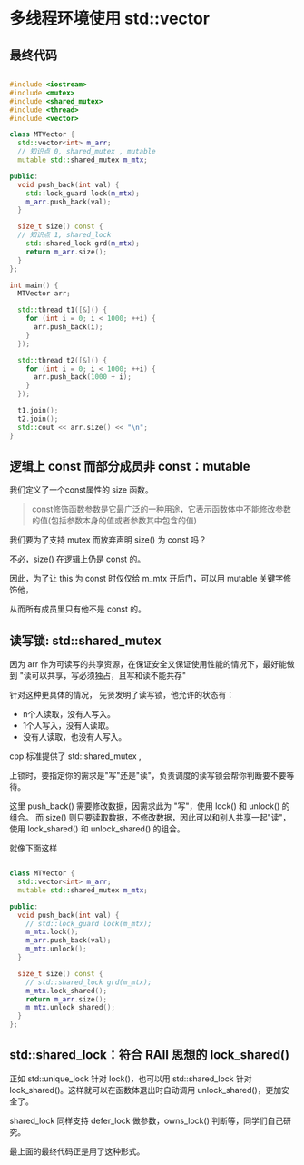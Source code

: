 # 多线程环境使用 std::vector

## 最终代码

```c++

#include <iostream>
#include <mutex>
#include <shared_mutex>
#include <thread>
#include <vector>

class MTVector {
  std::vector<int> m_arr;
  // 知识点 0, shared_mutex , mutable
  mutable std::shared_mutex m_mtx;

public:
  void push_back(int val) {
    std::lock_guard lock(m_mtx);
    m_arr.push_back(val);
  }

  size_t size() const {
  // 知识点 1, shared_lock
    std::shared_lock grd(m_mtx);
    return m_arr.size();
  }
};

int main() {
  MTVector arr;

  std::thread t1([&]() {
    for (int i = 0; i < 1000; ++i) {
      arr.push_back(i);
    }
  });

  std::thread t2([&]() {
    for (int i = 0; i < 1000; ++i) {
      arr.push_back(1000 + i);
    }
  });

  t1.join();
  t2.join();
  std::cout << arr.size() << "\n";
}

```

## 逻辑上 const 而部分成员非 const：mutable

我们定义了一个const属性的 size 函数。

> const修饰函数参数是它最广泛的一种用途，它表示函数体中不能修改参数的值(包括参数本身的值或者参数其中包含的值)

我们要为了支持 mutex 而放弃声明 size() 为 const 吗？

不必，size() 在逻辑上仍是 const 的。

因此，为了让 this 为 const 时仅仅给 m_mtx 开后门，可以用 mutable 关键字修饰他，

从而所有成员里只有他不是 const 的。

## 读写锁: std::shared_mutex

因为 arr 作为可读写的共享资源，在保证安全又保证使用性能的情况下，最好能做到 "读可以共享，写必须独占，且写和读不能共存"

针对这种更具体的情况， 先贤发明了读写锁，他允许的状态有：

- n个人读取，没有人写入。
- 1个人写入，没有人读取。
- 没有人读取，也没有人写入。

cpp 标准提供了 std::shared_mutex ,

上锁时，要指定你的需求是"写"还是"读"，负责调度的读写锁会帮你判断要不要等待。

这里 push_back() 需要修改数据，因需求此为 "写"，使用 lock() 和 unlock() 的组合。
而 size() 则只要读取数据，不修改数据，因此可以和别人共享一起"读"，
使用 lock_shared() 和 unlock_shared() 的组合。

就像下面这样

```c++

class MTVector {
  std::vector<int> m_arr;
  mutable std::shared_mutex m_mtx;

public:
  void push_back(int val) {
    // std::lock_guard lock(m_mtx);
    m_mtx.lock();
    m_arr.push_back(val);
    m_mtx.unlock();
  }

  size_t size() const {
    // std::shared_lock grd(m_mtx);
    m_mtx.lock_shared();
    return m_arr.size();
    m_mtx.unlock_shared();
  }
};


```

## std::shared_lock：符合 RAII 思想的 lock_shared()

正如 std::unique_lock 针对 lock()，也可以用 std::shared_lock 针对 lock_shared()。这样就可以在函数体退出时自动调用 unlock_shared()，更加安全了。

shared_lock 同样支持 defer_lock 做参数，owns_lock() 判断等，同学们自己研究。

最上面的最终代码正是用了这种形式。
